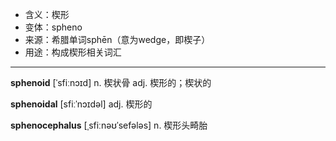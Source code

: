 - <span class="definition">含义：楔形</span>
- <span class="definition">变体：spheno</span>
- <span class="definition">来源：希腊单词sphēn（意为wedge，即楔子）</span>
- <span class="definition">用途：构成楔形相关词汇</span>

---

<span class="vocabulary">**sphenoid**</span> [ˈsfiːnɔɪd] n. 楔状骨 adj. 楔形的；楔状的

<span class="vocabulary">**sphenoidal**</span> [sfiːˈnɔɪdəl] adj. 楔形的

<span class="vocabulary">**sphenocephalus**</span> [ˌsfiːnəʊˈsefələs] n. 楔形头畸胎
